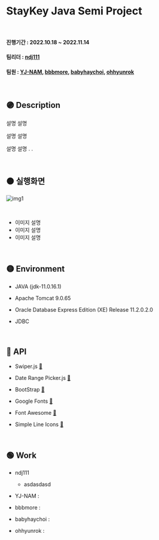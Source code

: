 # StayKey Java Semi Project

<br/>

#### 진행기간 : 2022.10.18 ~ 2022.11.14
#### 팀리더 : [ndj111](https://github.com/ndj11)
#### 팀원 : [YJ-NAM](https://github.com/YJ-NAM), [bbbmore](https://github.com/bbbmore), [babyhaychoi](https://github.com/yslparis00), [ohhyunrok](https://github.com/ohhyunrok)

<br/>

## :purple_circle: Description
설명 설명

설명 설명

설명 설명
.
.

<br/>

## :orange_circle: 실행화면
![img1](./readme_img/readme_1.jpg)

<br/>

- 이미지 설명
- 이미지 설명
- 이미지 설명

<br/>

## :yellow_circle: Environment

- JAVA (jdk-11.0.16.1)

- Apache Tomcat 9.0.65
- Oracle Database Express Edition (XE) Release 11.2.0.2.0
- JDBC


<br/>

## :red_circle: API

- Swiper.js [:link:](https://swiperjs.com/)

- Date Range Picker.js [:link:](https://www.daterangepicker.com/)
- BootStrap [:link:](https://getbootstrap.com/)
- Google Fonts [:link:](https://fonts.google.com/)
- Font Awesome [:link:](https://fontawesome.com/)
- Simple Line Icons [:link:](https://simplelineicons.github.io/)


<br/>

## :green_circle: Work

- ndj111
  - asdasdasd

- YJ-NAM : 
- bbbmore :
- babyhaychoi :  
- ohhyunrok : 
